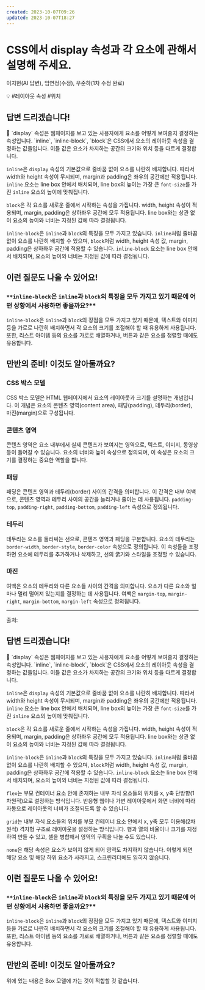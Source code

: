 ```yaml
---
created: 2023-10-07T09:26
updated: 2023-10-07T18:27
---
```

# CSS에서 display 속성과 각 요소에 관해서 설명해 주세요.

이지현(AI 답변), 임연정(수정), 우준하(1차 수정 완료)

💡 #레이아웃 속성 #위치

## **답변 드리겠습니다!**

<aside>
📌 `display` 속성은 웹페이지를 보고 있는 사용자에게 요소를 어떻게 보여줄지 결정하는 속성입니다. `inline`, `inline-block`, `block`은 CSS에서 요소의 레이아웃 속성을 결정하는 값들입니다. 이들 값은 요소가 차지하는 공간의 크기와 위치 등을 다르게 결정합니다.

</aside>

`inline`은 `display` 속성의 기본값으로 줄바꿈 없이 요소를 나란히 배치합니다. 따라서 width와 height 속성이 무시되며, margin과 padding은 좌우의 공간에만 적용됩니다. `inline` 요소는 line box 안에서 배치되며, line box의 높이는 가장 큰 `font-size`를 가진 `inline` 요소의 높이에 맞춰집니다.

`block`은 각 요소를 새로운 줄에서 시작하는 속성을 가집니다. width, height 속성이 적용되며, margin, padding은 상하좌우 공간에 모두 적용됩니다. line box와는 상관 없이 요소의 높이와 너비는 지정된 값에 따라 결정됩니다.

`inline-block`은 `inline`과 `block`의 특징을 모두 가지고 있습니다. `inline`처럼 줄바꿈 없이 요소를 나란히 배치할 수 있으며, `block`처럼 width, height 속성 값, margin, padding은 상하좌우 공간에 적용할 수 있습니다. `inline-block` 요소는 line box 안에서 배치되며, 요소의 높이와 너비는 지정된 값에 따라 결정됩니다.

## **이런 질문도 나올 수 있어요!**

### `**inline-block`은 `inline`과 `block`의 특징을 모두 가지고 있기 때문에 어떤 상황에서 사용하면 좋을까요?**

`inline-block`은 `inline`과 `block`의 장점을 모두 가지고 있기 때문에, 텍스트와 이미지 등을 가로로 나란히 배치하면서 각 요소의 크기를 조절해야 할 때 유용하게 사용됩니다. 또한, 리스트 아이템 등의 요소를 가로로 배열하거나, 버튼과 같은 요소를 정렬할 때에도 유용합니다.

## **만반의 준비! 이것도 알아둘까요?**

### **CSS 박스 모델**

CSS 박스 모델은 HTML 웹페이지에서 요소의 레이아웃과 크기를 설명하는 개념입니다. 이 개념은 요소의 콘텐츠 영역(content area), 패딩(padding), 테두리(border), 마진(margin)으로 구성됩니다.

### **콘텐츠 영역**

콘텐츠 영역은 요소 내부에서 실제 콘텐츠가 보여지는 영역으로, 텍스트, 이미지, 동영상 등이 들어갈 수 있습니다. 요소의 너비와 높이 속성으로 정의되며, 이 속성은 요소의 크기를 결정하는 중요한 역할을 합니다.

### **패딩**

패딩은 콘텐츠 영역과 테두리(border) 사이의 간격을 의미합니다. 이 간격은 내부 여백으로, 콘텐츠 영역과 테두리 사이의 공간을 늘리거나 줄이는 데 사용됩니다. `padding-top`, `padding-right`, `padding-bottom`, `padding-left` 속성으로 정의됩니다.

### **테두리**

테두리는 요소를 둘러싸는 선으로, 콘텐츠 영역과 패딩을 구분합니다. 요소의 테두리는 `border-width`, `border-style`, `border-color` 속성으로 정의됩니다. 이 속성들을 조정하면 요소에 테두리를 추가하거나 삭제하고, 선의 굵기와 스타일을 조정할 수 있습니다.

### **마진**

여백은 요소의 테두리와 다른 요소들 사이의 간격을 의미합니다. 요소가 다른 요소와 얼마나 멀리 떨어져 있는지를 결정하는 데 사용됩니다. 여백은 `margin-top`, `margin-right`, `margin-bottom`, `margin-left` 속성으로 정의됩니다.

---

출처: 

## **답변 드리겠습니다!**

<aside>
📌 `display` 속성은 웹페이지를 보고 있는 사용자에게 요소를 어떻게 보여줄지 결정하는 속성입니다. `inline`, `inline-block`, `block`은 CSS에서 요소의 레이아웃 속성을 결정하는 값들입니다. 이들 값은 요소가 차지하는 공간의 크기와 위치 등을 다르게 결정합니다.

</aside>

`inline`은 `display` 속성의 기본값으로 줄바꿈 없이 요소를 나란히 배치합니다. 따라서 width와 height 속성이 무시되며, margin과 padding은 좌우의 공간에만 적용됩니다. `inline` 요소는 line box 안에서 배치되며, line box의 높이는 가장 큰 `font-size`를 가진 `inline` 요소의 높이에 맞춰집니다.

`block`은 각 요소를 새로운 줄에서 시작하는 속성을 가집니다. width, height 속성이 적용되며, margin, padding은 상하좌우 공간에 모두 적용됩니다. line box와는 상관 없이 요소의 높이와 너비는 지정된 값에 따라 결정됩니다.

`inline-block`은 `inline`과 `block`의 특징을 모두 가지고 있습니다. `inline`처럼 줄바꿈 없이 요소를 나란히 배치할 수 있으며, `block`처럼 width, height 속성 값, margin, padding은 상하좌우 공간에 적용할 수 있습니다. `inline-block` 요소는 line box 안에서 배치되며, 요소의 높이와 너비는 지정된 값에 따라 결정됩니다.

`flex`는 부모 컨테이너 요소 안에 존재하는 내부 자식 요소들의 위치를 x, y축 단방향(1차원적)으로 설정하는 방식입니다. 반응형 웹이나 가변 레이아웃에서 화면 너비에 따라 자동으로 레이아웃의 너비가 조절되도록 할 수 있습니다.

`grid`는 내부 자식 요소들의 위치를 부모 컨테이너 요소 안에서 x, y축 모두 이용해(2차원적) 격자형 구조로 레이아웃을 설정하는 방식입니다. 행과 열의 비율이나 크기를 지정하여 만들 수 있고, 셀을 병합해서 영역의 구획을 나눌 수도 있습니다.

`none`은 해당 속성은 요소가 보이지 않게 되어 영역도 차지하지 않습니다. 이렇게 되면 해당 요소 및 해당 하위 요소가 사라지고, 스크린리더에도 읽히지 않습니다.

## **이런 질문도 나올 수 있어요!**

### `**inline-block`은 `inline`과 `block`의 특징을 모두 가지고 있기 때문에 어떤 상황에서 사용하면 좋을까요?**

`inline-block`은 `inline`과 `block`의 장점을 모두 가지고 있기 때문에, 텍스트와 이미지 등을 가로로 나란히 배치하면서 각 요소의 크기를 조절해야 할 때 유용하게 사용됩니다. 또한, 리스트 아이템 등의 요소를 가로로 배열하거나, 버튼과 같은 요소를 정렬할 때에도 유용합니다.

## **만반의 준비! 이것도 알아둘까요?**

위에 있는 내용은 Box 모델에 가는 것이 적합할 것 같습니다.